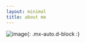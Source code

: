 ```yaml
---
layout: minimal
title: about me
---
```

![image](https://homocumulus.github.io/assets/img/charactersheet.jpeg){: .mx-auto.d-block :}
